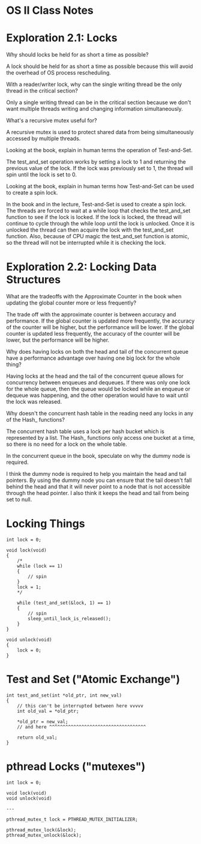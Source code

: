 # OS II Class Notes


# Exploration 2.1: Locks

Why should locks be held for as short a time as possible?

A lock should be held for as short a time as possible because this will avoid the overhead of OS process rescheduling. 

With a reader/writer lock, why can the single writing thread be the only thread in the critical section?

Only a single writing thread can be in the critical section because we don't want multiple threads writing and changing information simultaneously.

What's a recursive mutex useful for?

A recursive mutex is used to protect shared data from being simultaneously accessed by multiple threads.

Looking at the book, explain in human terms the operation of Test-and-Set.

The test_and_set operation works by setting a lock to 1 and returning the previous value of the lock. If the lock was previously set to 1, the thread will spin until the lock is set to 0.

Looking at the book, explain in human terms how Test-and-Set can be used to create a spin lock.

In the book and in the lecture, Test-and-Set is used to create a spin lock. The threads are forced to wait at a while loop that checks the test_and_set function to see if the lock is locked. If the lock is locked, the thread will continue to cycle through the while loop until the lock is unlocked. Once it is unlocked the thread can then acquire the lock with the test_and_set function. Also, because of CPU magic the test_and_set function is atomic, so the thread will not be interrupted while it is checking the lock.


# Exploration 2.2: Locking Data Structures

What are the tradeoffs with the Approximate Counter in the book when updating the global counter more or less frequently?

The trade off with the approximate counter is between accuracy and performance. If the global counter is updated more frequently, the accuracy of the counter will be higher, but the performance will be lower. If the global counter is updated less frequently, the accuracy of the counter will be lower, but the performance will be higher.

Why does having locks on both the head and tail of the concurrent queue have a performance advantage over having one big lock for the whole thing?

Having locks at the head and the tail of the concurrent queue allows for concurrency between enqueues and dequeues. If there was only one lock for the whole queue, then the queue would be locked while an enqueue or dequeue was happening, and the other operation would have to wait until the lock was released.

Why doesn't the concurrent hash table in the reading need any locks in any of the Hash_ functions?

The concurrent hash table uses a lock per hash bucket which is represented by a list. The Hash_ functions only access one bucket at a time, so there is no need for a lock on the whole table.

In the concurrent queue in the book, speculate on why the dummy node is required.

I think the dummy node is required to help you maintain the head and tail pointers. By using the dummy node you can ensure that the tail doesn't fall behind the head and that it will never point to a node that is not accessible through the head pointer. I also think it keeps the head and tail from being set to null. 



# Locking Things

```
int lock = 0;

void lock(void) 
{
    /* 
    while (lock == 1) 
    {
        // spin
    }
    lock = 1;
    */

    while (test_and_set(&lock, 1) == 1) 
    {
        // spin
        sleep_until_lock_is_released();
    }
}

void unlock(void) 
{
    lock = 0;
}
```

# Test and Set ("Atomic Exchange")

```
int test_and_set(int *old_ptr, int new_val)
{
    // this can't be interrupted between here vvvvv
    int old_val = *old_ptr;

    *old_ptr = new_val;
    // and here ^^^^^^^^^^^^^^^^^^^^^^^^^^^^^^^^^^^^

    return old_val;
}
```

# pthread Locks ("mutexes")

```
int lock = 0;

void lock(void) 
void unlock(void) 

---

pthread_mutex_t lock = PTHREAD_MUTEX_INITIALIZER;

pthread_mutex_lock(&lock);
pthread_mutex_unlock(&lock);

```

